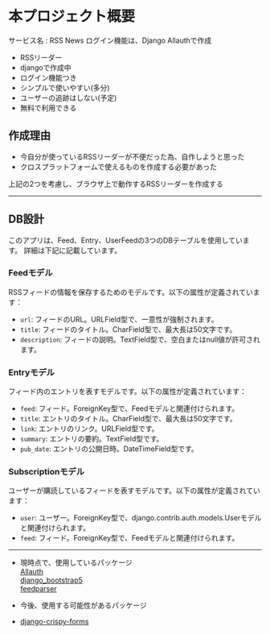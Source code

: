 # 本プロジェクト概要
サービス名 : RSS News
ログイン機能は、Django Allauthで作成
- RSSリーダー
- djangoで作成中
- ログイン機能つき
- シンプルで使いやすい(多分)
- ユーザーの追跡はしない(予定)
- 無料で利用できる

## 作成理由
- 今自分が使っているRSSリーダーが不便だった為、自作しようと思った
- クロスプラットフォームで使えるものを作成する必要があった

上記の2つを考慮し、ブラウザ上で動作するRSSリーダーを作成する

***
## DB設計
このアプリは、Feed、Entry、UserFeedの3つのDBテーブルを使用しています。
詳細は下記に記載しています。

### Feedモデル
RSSフィードの情報を保存するためのモデルです。以下の属性が定義されています：
- `url`: フィードのURL。URLField型で、一意性が強制されます。
- `title`: フィードのタイトル。CharField型で、最大長は50文字です。
- `description`: フィードの説明。TextField型で、空白またはnull値が許可されます。

### Entryモデル
フィード内のエントリを表すモデルです。以下の属性が定義されています：
- `feed`: フィード。ForeignKey型で、Feedモデルと関連付けられます。
- `title`: エントリのタイトル。CharField型で、最大長は50文字です。
- `link`: エントリのリンク。URLField型です。
- `summary`: エントリの要約。TextField型です。
- `pub_date`: エントリの公開日時。DateTimeField型です。

### Subscriptionモデル
ユーザーが購読しているフィードを表すモデルです。以下の属性が定義されています：
- `user`: ユーザー。ForeignKey型で、django.contrib.auth.models.Userモデルと関連付けられます。
- `feed`: フィード。ForeignKey型で、Feedモデルと関連付けられます。

***

- 現時点で、使用しているパッケージ<br>
    [Allauth](https://pypi.org/project/django-allauth/)<br>
    [django_bootstrap5](https://pypi.org/project/django-bootstrap5/)<br>
    [feedparser](https://pypi.org/project/feedparser/)<br>

- 今後、使用する可能性があるパッケージ<br>
-  [django-crispy-forms](https://pypi.org/project/django-crispy-forms/)<br>